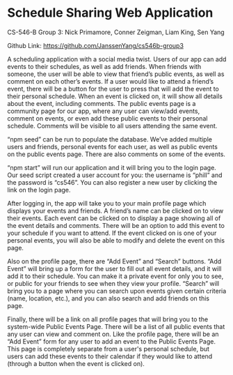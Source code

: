 # Schedule Sharing Web Application

CS-546-B Group 3:
Nick Primamore, Conner Zeigman, Liam King, Sen Yang

Github Link: https://github.com/JanssenYang/cs546b-group3

A scheduling application with a social media twist. Users of our app can add events to their schedules, as well as add friends. When friends with someone, the user will be able to view that friend’s public events, as well as comment on each other’s events. If a user would like to attend a friend’s event, there will be a button for the user to press that will add the event to their personal schedule. When an event is clicked on, it will show all details about the event, including comments. The public events page is a community page for our app, where any user can view/add events, comment on events, or even add these public events to their personal schedule. Comments will be visible to all users attending the same event.

“npm seed” can be run to populate the database. We’ve added multiple users and friends, personal events for each user, as well as public events on the public events page. There are also comments on some of the events.

“npm start” will run our application and it will bring you to the login page. Our seed script created a user account for you: the username is “phill” and the password is “cs546”. You can also register a new user by clicking the link on the login page.

After logging in, the app will take you to your main profile page which displays your events and friends. A friend’s name can be clicked on to view their events. Each event can be clicked on to display a page showing all of the event details and comments. There will be an option to add this event to your schedule if you want to attend. If the event clicked on is one of your personal events, you will also be able to modify and delete the event on this page. 

Also on the profile page, there are “Add Event” and “Search” buttons. “Add Event” will bring up a form for the user to fill out all event details, and it will add it to their schedule. You can make it a private event for only you to see, or public for your friends to see when they view your profile. “Search” will bring you to a page where you can search upon events given certain criteria (name, location, etc.), and you can also search and add friends on this page.

Finally, there will be a link on all profile pages that will bring you to the system-wide Public Events Page. There will be a list of all public events that any user can view and comment on. Like the profile page, there will be an “Add Event” form for any user to add an event to the Public Events Page. This page is completely separate from a user's personal schedule, but users can add these events to their calendar if they would like to attend (through a button when the event is clicked on).